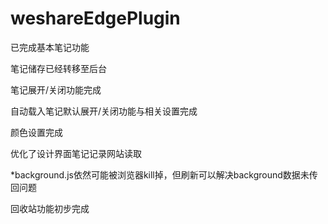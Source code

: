 # weshareEdgePlugin



已完成基本笔记功能

笔记储存已经转移至后台

笔记展开/关闭功能完成

自动载入笔记默认展开/关闭功能与相关设置完成

颜色设置完成

优化了设计界面笔记记录网站读取

*background.js依然可能被浏览器kill掉，但刷新可以解决background数据未传回问题

回收站功能初步完成

